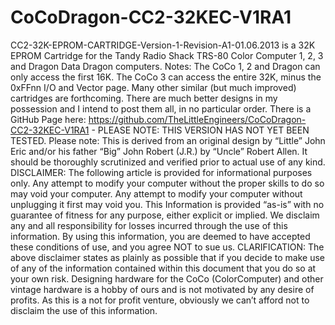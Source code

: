 # CoCoDragon-CC2-32KEC-V1RA1
CC2-32K-EPROM-CARTRIDGE-Version-1-Revision-A1-01.06.2013 is a 32K EPROM Cartridge for the Tandy Radio Shack TRS-80 Color Computer 1, 2, 3 and Dragon Data Dragon computers. Notes: The CoCo 1, 2 and Dragon can only access the first 16K. The CoCo 3 can access the entire 32K, minus the 0xFFnn I/O and Vector page. Many other similar (but much improved) cartridges are forthcoming. There are much better designs in my possession and I intend to post them all, in no particular order. There is a GitHub Page here: https://github.com/TheLittleEngineers/CoCoDragon-CC2-32KEC-V1RA1 - PLEASE NOTE: THIS VERSION HAS NOT YET BEEN TESTED.  Please note: This is derived from an original design by “Little” John Eric and/or his father “Big” John Robert (J.R.) by “Uncle” Robert Allen. It should be thoroughly scrutinized and verified prior to actual use of any kind. DISCLAIMER: The following article is provided for informational purposes only. Any attempt to modify your computer without the proper skills to do so may void your computer. Any attempt to modify your computer without unplugging it first may void you. This Information is provided “as-is” with no guarantee of fitness for any purpose, either explicit or implied. We disclaim any and all responsibility for losses incurred through the use of this information. By using this information, you are deemed to have accepted these conditions of use, and you agree NOT to sue us. CLARIFICATION: The above disclaimer states as plainly as possible that if you decide to make use of any of the information contained within this document that you do so at your own risk. Designing hardware for the CoCo (ColorComputer) and other vintage hardware is a hobby of ours and is not motivated by any desire of profits. As this is a not for profit venture, obviously we can’t afford not to disclaim the use of this information.
